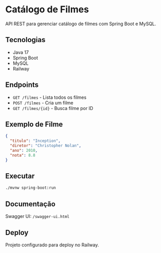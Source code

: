 # Catálogo de Filmes

API REST para gerenciar catálogo de filmes com Spring Boot e MySQL.

## Tecnologias

- Java 17
- Spring Boot
- MySQL
- Railway

## Endpoints

- `GET /filmes` - Lista todos os filmes
- `POST /filmes` - Cria um filme
- `GET /filmes/{id}` - Busca filme por ID

## Exemplo de Filme

```json
{
  "titulo": "Inception",
  "diretor": "Christopher Nolan",
  "ano": 2010,
  "nota": 8.8
}
```

## Executar

```bash
./mvnw spring-boot:run
```

## Documentação

Swagger UI: `/swagger-ui.html`

## Deploy

Projeto configurado para deploy no Railway.
